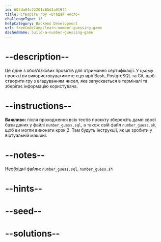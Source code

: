 ```yaml
---
id: 602da04c22201c65d2a019f4
title: Створіть гру «Вгадай число»
challengeType: 13
helpCategory: Backend Development
url: freeCodeCamp/learn-number-guessing-game
dashedName: build-a-number-guessing-game
---
```


# --description--

Це один з обов’язкових проєктів для отримання сертифікації. У цьому проєкті ви використовуватимете сценарії Bash, PostgreSQL та Git, щоб створити гру з вгадуванням чисел, яка запускається в терміналі та зберігає інформацію користувача.

# --instructions--

**Важливо:** після проходження всіх тестів проєкту збережіть дамп своєї бази даних у файлі `number_guess.sql`, а також свій файл `number_guess.sh`, щоб ви могли виконати крок 2. Там будуть інструкції, як це зробити у віртуальній машині.

# --notes--

Необхідні файли: `number_guess.sql`, `number_guess.sh`

# --hints--

# --seed--

# --solutions--
